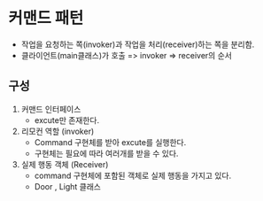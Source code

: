 # 커맨드 패턴
- 작업을 요청하는 쪽(invoker)과 작업을 처리(receiver)하는 쪽을 분리함.
- 클라이언트(main클래스)가 호출 => invoker => receiver의 순서


## 구성
1. 커맨드 인터페이스
    -  excute만 존재한다.
2. 리모컨 역할 (invoker)
   - Command 구현체를 받아 excute를 실행한다.
   - 구현체는 필요에 따라 여러개를 받을 수 있다.
3. 실제 행동 객체 (Receiver)
   - command 구현체에 포함된 객체로 실제 행동을 가지고 있다. 
   - Door , Light 클래스
   